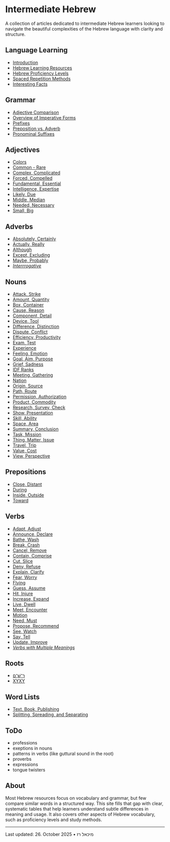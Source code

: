 # Intermediate Hebrew

A collection of articles dedicated to intermediate Hebrew learners looking to navigate the beautiful complexities of the Hebrew language with clarity and structure.

## Language Learning

- [Introduction](/lang/about-language-learnig.md)
- [Hebrew Learning Resources](/lang/learning-resources.md)
- [Hebrew Proficiency Levels](/lang/hebrew-proficiency-levels.md)
- [Spaced Repetition Methods](/lang/spaced-repetition-methods.md)
- [Interesting Facts](/lang/interesting-facts.md)

## Grammar

- [Adjective Comparison](/grammar/adjective-comparison.md)
- [Overview of Imperative Forms](/grammar/imperative.md)
- [Prefixes](/grammar/prefixes.md)
- [Preposition vs. Adverb](/grammar/preposition-adverb.md)
- [Pronominal Suffixes](/grammar/pronominal-suffixes.md)

## Adjectives

- [Colors](/adj/colors.md)
- [Common - Rare](/adj/common-rare.md)
- [Complex, Complicated](/adj/complex-complicated.md)
- [Forced, Compelled](/adj/forced-compelled.md)
- [Fundamental, Essential](/adj/fundamental-essential.md)
- [Intelligence, Expertise](/adj/intelligence-expertise.md)
- [Likely, Due](/adj/likely-due.md)
- [Middle, Median](/adj/middle-median.md)
- [Needed, Necessary](/adj/needed-necessary.md)
- [Small, Big](/adj/small-big.md)

## Adverbs

- [Absolutely, Certainly](/adv/absolutely-certainly.md)
- [Actually, Really](/adv/actually-really.md)
- [Although](/adv/although.md)
- [Except, Excluding](/adv/except-excluding.md)
- [Maybe, Probably](/adv/maybe-probably.md)
- [*Interrrogative*](/adv/interrogative.md)
  
## Nouns

- [Attack, Strike](/noun/attack-strike.md)
- [Amount, Quantity](/noun/amount-quantity.md)
- [Box, Container](/noun/box-container.md)
- [Cause, Reason](/noun/cause-reason.md)
- [Component, Detail](/noun/component-detail.md)
- [Device, Tool](/noun/device-tool.md)
- [Difference, Distinction](/noun/difference-distinction.md)
- [Dispute, Conflict](/noun/dispute-conflict.md)
- [Efficiency, Productivity](/noun/efficiency-productivity.md)
- [Exam, Test](/noun/exam-test.md)
- [Experience](/noun/experience.md)
- [Feeling, Emotion](/noun/feeling-emotion.md)
- [Goal, Aim, Purpose](/noun/goal-aim-purpose.md)
- [Grief, Sadness](/noun/grief-sadness.md)
- [IDF Ranks](/noun/idf-ranks.md)
- [Meeting, Gathering](/noun/meeting-gathering.md)
- [Nation](/noun/nation.md)
- [Origin, Source](/noun/origin-source.md)
- [Path, Route](/noun/path-route.md)
- [Permission, Authorization](/noun/permission-authorization.md)
- [Product, Commodity](/noun/product-commodity.md)
- [Research, Survey, Check](/noun/research-survey-check.md)
- [Show, Presentation](/noun/show-presentation.md)
- [Skill, Ability](/noun/skill-ability.md)
- [Space, Area](/noun/space-area.md)
- [Summary, Conclusion](/noun/summary-conclusion.md)
- [Task, Mission](/noun/task-mission.md)
- [Thing, Matter, Issue](/noun/thing-matter.md)
- [Travel, Trip](/noun/travel-trip.md)
- [Value, Cost](/noun/value-cost.md)
- [View, Perspective](/noun/view-perspective.md)

## Prepositions

- [Close, Distant](/prep/close-distant.md)
- [During](/prep/during.md)
- [Inside, Outside](/prep/inside-outside.md)
- [Toward](/prep/toward.md)

## Verbs

- [Adapt, Adjust](/verb/adapt-adjust.md)
- [Announce, Declare](/verb/announce-declare.md)
- [Bathe, Wash](/verb/bathe-wash.md)
- [Break, Crash](/verb/break-crash.md)
- [Cancel, Remove](/verb/cancel-remove.md)
- [Contain, Comprise](/verb/contain-comprise.md)
- [Cut, Slice](/verb/cut-slice.md)
- [Deny, Refuse](/verb/deny-refuse.md)
- [Explain, Clarify](/verb/explain-clarify.md)
- [Fear, Worry](/verb/fear-worry.md)
- [Flying](/verb/flying.md)
- [Guess, Assume](/verb/guess-assume.md)
- [Hit, Injure](/verb/hit-injure.md)
- [Increase, Expand](/verb/increase-expand.md)
- [Live, Dwell](/verb/live-dwell.md)
- [Meet, Encounter](/verb/meet-encounter.md)
- [Motion](/verb/motion.md)
- [Need, Must](/verb/need-must.md)
- [Propose, Recommend](/verb/propose-recommend.md)
- [See, Watch](/verb/see-watch.md)
- [Say, Tell](/verb/say-tell.md)
- [Update, Improve](/verb/update-improve.md)
- [*Verbs with Multiple Meanings*](/verb/verbs-multiple-meaning.md)

## Roots

- [ר־שׁ־ם](/root/r-sh-m.md)
- [XYXY](/root/xyxy.md)

## Word Lists

- [Text, Book, Publishing](/subj/text-book.md)
- [Splitting, Spreading, and Separating](/subj/separating.md)

## ToDo

- professions
- exeptions in nouns
- patterns in verbs (like guttural sound in the root)
- proverbs
- expressions
- tongue twisters 

## About

Most Hebrew resources focus on vocabulary and grammar, but few compare similar words in a structured way. This site fills that gap with clear, systematic tables that help learners understand subtle differences in meaning and usage. It also covers other aspects of Hebrew vocabulary, such as proficiency levels and study methods.

---

Last updated: 26. October 2025 • מיכאל רז
